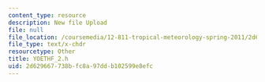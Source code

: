 ```yaml
---
content_type: resource
description: New file Upload
file: null
file_location: /coursemedia/12-811-tropical-meteorology-spring-2011/2d629667738bfc8a97ddb102599e8efc_YOETHF_2.h
file_type: text/x-chdr
resourcetype: Other
title: YOETHF_2.h
uid: 2d629667-738b-fc8a-97dd-b102599e8efc
---
```

